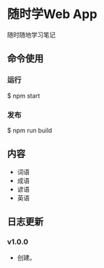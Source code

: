 # 随时学Web App
随时随地学习笔记

## 命令使用

### 运行
$ npm start

### 发布
$ npm run build

## 内容
- 词语
- 成语
- 谚语
- 英语

## 日志更新

### v1.0.0
- 创建。